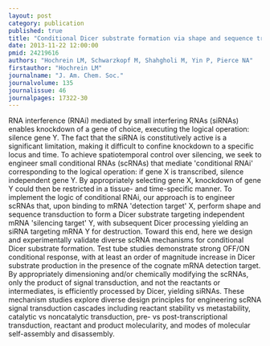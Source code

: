 ```yaml
---
layout: post
category: publication
published: true
title: "Conditional Dicer substrate formation via shape and sequence transduction with small conditional RNAs."
date: 2013-11-22 12:00:00
pmid: 24219616
authors: "Hochrein LM, Schwarzkopf M, Shahgholi M, Yin P, Pierce NA"
firstauthor: "Hochrein LM"
journalname: "J. Am. Chem. Soc."
journalvolume: 135
journalissue: 46
journalpages: 17322-30
---
```


RNA interference (RNAi) mediated by small interfering RNAs (siRNAs) enables knockdown of a gene of choice, executing the logical operation: silence gene Y. The fact that the siRNA is constitutively active is a significant limitation, making it difficult to confine knockdown to a specific locus and time. To achieve spatiotemporal control over silencing, we seek to engineer small conditional RNAs (scRNAs) that mediate 'conditional RNAi' corresponding to the logical operation: if gene X is transcribed, silence independent gene Y. By appropriately selecting gene X, knockdown of gene Y could then be restricted in a tissue- and time-specific manner. To implement the logic of conditional RNAi, our approach is to engineer scRNAs that, upon binding to mRNA 'detection target' X, perform shape and sequence transduction to form a Dicer substrate targeting independent mRNA 'silencing target' Y, with subsequent Dicer processing yielding an siRNA targeting mRNA Y for destruction. Toward this end, here we design and experimentally validate diverse scRNA mechanisms for conditional Dicer substrate formation. Test tube studies demonstrate strong OFF/ON conditional response, with at least an order of magnitude increase in Dicer substrate production in the presence of the cognate mRNA detection target. By appropriately dimensioning and/or chemically modifying the scRNAs, only the product of signal transduction, and not the reactants or intermediates, is efficiently processed by Dicer, yielding siRNAs. These mechanism studies explore diverse design principles for engineering scRNA signal transduction cascades including reactant stability vs metastability, catalytic vs noncatalytic transduction, pre- vs post-transcriptional transduction, reactant and product molecularity, and modes of molecular self-assembly and disassembly.

